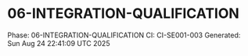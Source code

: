 # 06-INTEGRATION-QUALIFICATION
Phase: 06-INTEGRATION-QUALIFICATION
CI: CI-SE001-003
Generated: Sun Aug 24 22:41:09 UTC 2025
